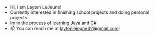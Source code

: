 - Hi, I am Layten LeJeune!
- Currently interested in finishing school projects and doing personal projects.
- Im in the process of learning Java and C#
- 📫 You can reach me at laytenlejeune42@gmail.com!

<!---
LaytenL/LaytenL is a ✨ special ✨ repository because its `README.md` (this file) appears on your GitHub profile.
You can click the Preview link to take a look at your changes.
--->
